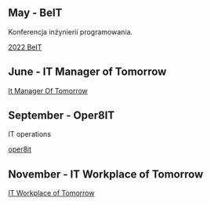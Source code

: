 
## May - BeIT
Konferencja inżynierii programowania.

[2022 BeIT](https://www.facebook.com/events/341917417759919)

## June - IT Manager of Tomorrow
[It Manager Of Tomorrow](https://www.itmtconf.com/)

## September - Oper8IT
IT operations

[oper8it](https://oper8it.letsmanageit.pl/)

## November - IT Workplace of Tomorrow
[IT Workplace of Tomorrow](https://itworkplace.letsmanageit.pl/)